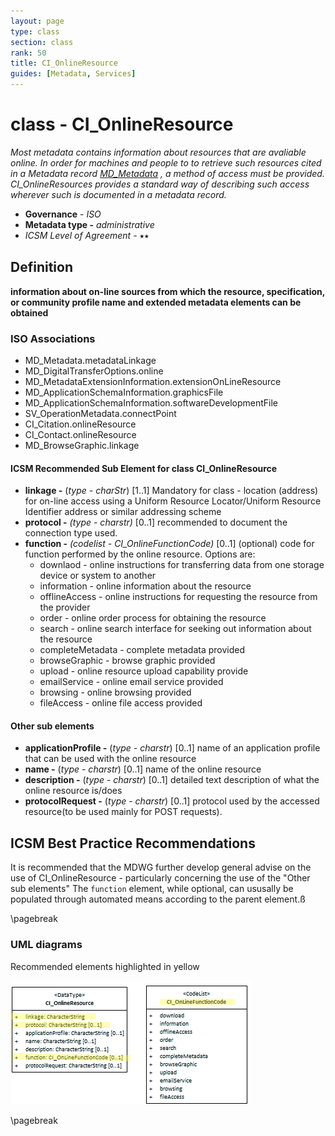 ```yaml
---
layout: page
type: class
section: class
rank: 50
title: CI_OnlineResource
guides: [Metadata, Services]
---
```

# class - CI_OnlineResource

*Most metadata contains information about resources that are avaliable online. In order for machines and people to to retrieve such resources cited in a  Metadata record [MD_Metadata](./class-MD_Metadata) , a method of access must be provided.  CI_OnlineResources provides a standard way of describing such access wherever such is documented in a metadata record.*

- **Governance** -  *ISO*
- **Metadata type -** *administrative*
- *ICSM Level of Agreement* - ⭑⭑

## Definition

**information about on-line sources from which the resource, specification, or community profile name and extended metadata elements can be obtained**

### ISO Associations

- MD_Metadata.metadataLinkage
- MD_DigitalTransferOptions.online
- MD_MetadataExtensionInformation.extensionOnLineResource
- MD_ApplicationSchemaInformation.graphicsFile
- MD_ApplicationSchemaInformation.softwareDevelopmentFile
- SV_OperationMetadata.connectPoint
- CI_Citation.onlineResource
- CI_Contact.onlineResource
- MD_BrowseGraphic.linkage


#### ICSM Recommended Sub Element for class CI_OnlineResource

- **linkage -** (*type - charStr*) [1..1] Mandatory for class - location (address) for on-line access using a Uniform Resource Locator/Uniform Resource Identifier address or similar addressing scheme 
- **protocol -** *(type - charstr)* [0..1] recommended to document the connection type used.
- **function -** *(codelist - CI_OnlineFunctionCode)* [0..1] (optional) code for function performed by the online resource. Options are:
  - downlaod -  online instructions for transferring data from one storage device or system to another
  - information - online information about the resource
  - offlineAccess - online instructions for requesting the resource from the provider
  - order - online order process for obtaining the resource
  - search - online search interface for seeking out information about the resource
  - completeMetadata - complete metadata provided
  - browseGraphic - browse graphic provided
  - upload - online resource upload capability provide
  - emailService - online email service provided
  - browsing - online browsing provided
  - fileAccess - online file access provided

#### Other sub elements

- **applicationProfile -** (*type - charstr*) [0..1] name of an application profile that can be used with the online resource
- **name -** (*type - charstr*) [0..1] name of the online resource
- **description -** (*type - charstr*) [0..1] detailed text description of what the online resource is/does
- **protocolRequest -** (*type - charstr*) [0..1] protocol used by the accessed resource(to be used mainly for POST requests).

## ICSM Best Practice Recommendations

It is recommended that the MDWG further develop general advise on the use of CI_OnlineResource - particularly concerning the use of the "Other sub elements"
The `function` element, while optional, can ususally be populated through automated means according to the parent element.ß

\pagebreak

### UML diagrams

Recommended elements highlighted in yellow

![CI_OnlineResource](../images/class-CI_OnlineResource.png)

\pagebreak
